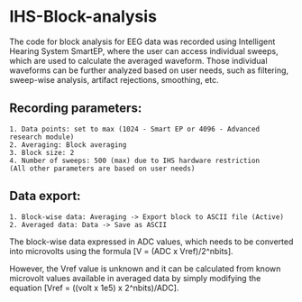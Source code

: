# IHS-Block-analysis
The code for block analysis for EEG data was recorded using Intelligent Hearing System SmartEP, where the user can access individual sweeps, which are used to calculate the averaged waveform. Those individual waveforms can be further analyzed based on user needs, such as filtering, sweep-wise analysis, artifact rejections, smoothing, etc. 

## **Recording parameters:**
    1. Data points: set to max (1024 - Smart EP or 4096 - Advanced research module)
    2. Averaging: Block averaging
    3. Block size: 2
    4. Number of sweeps: 500 (max) due to IHS hardware restriction
    (All other parameters are based on user needs)

## **Data export:**
    1. Block-wise data: Averaging -> Export block to ASCII file (Active)  
    2. Averaged data: Data -> Save as ASCII
The block-wise data expressed in ADC values, which needs to be converted into microvolts using the formula [V = (ADC x Vref)/2^nbits]. 

However, the Vref value is unknown and it can be calculated from known microvolt values available in averaged data by simply modifying the equation [Vref = ((volt x 1e5) x 2^nbits)/ADC].


